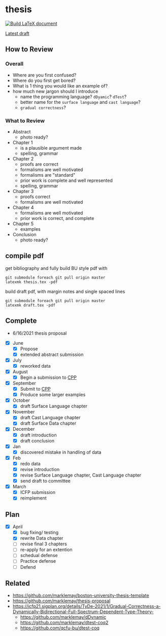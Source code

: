 # thesis
[![Build LaTeX document](https://github.com/marklemay/thesis/actions/workflows/build-thesis.yml/badge.svg)](https://github.com/marklemay/thesis/actions/workflows/build-thesis.yml)
 
[Latest draft](https://github.com/marklemay/thesis/releases/download/thesis/thesis.pdf)

## How to Review
### Overall
* Where are you first confused?
* Where do you first get bored?
* What is 1 thing you would like an example of?
* how much new jargon should I introduce
  * name the programming language? `dDyamic`? `dTest`?
  * better name for the `surface language` and `cast language`?
  * `gradual correctness`?
### What to Review
* Abstract
  * photo ready?
* Chapter 1
  * is a plausible argument made
  * spelling, grammar
* Chapter 2
  * proofs are correct
  * formalisms are well motivated
  * formalisms are "standard"
  * prior work is complete and well represented
  * spelling, grammar
* Chapter 3
  * proofs correct
  * formalisms are well motivated
* Chapter 4
  * formalisms are well motivated
  * prior work is correct, and complete
* Chapter 5
  * examples
* Conclusion
  * photo ready?
 
## compile pdf
get bibliography and fully build BU style pdf with
```
git submodule foreach git pull origin master
latexmk thesis.tex -pdf
```
 
build draft pdf, with margin notes and single spaced lines
```
git submodule foreach git pull origin master
latexmk draft.tex -pdf
```
 
## Complete
* 6/16/2021 thesis proposal
- [x] June
  - [x] Propose
  - [x] extended abstract submission
- [x] July
  - [x] reworked data
- [x] August
  - [x] Begin a submission to [CPP](https://popl22.sigplan.org/home/CPP-2022)
- [x] September
  - [x] Submit to [CPP](https://popl22.sigplan.org/home/CPP-2022)
  - [x] Produce some larger examples
- [x] October
  - [x] draft Surface Language chapter
- [x] November
  - [x] draft Cast Language chapter
  - [x] draft Surface Data chapter
- [x] December
  - [x] draft introduction
  - [x] draft conclusion
- [x] Jan
  - [x] discovered mistake in handling of data
- [x] Feb
  - [x] redo data
  - [x] revise introduction
  - [x] revise Surface Language chapter, Cast Language chapter
  - [x] send draft to committee
- [x] March
  - [x] ICFP submission
  - [x] reimplement
## Plan
- [x] April
  - [x] bug fixing/ testing
  - [x] rewrite Data chapter
  - [ ] revise final 3 chapters
  - [ ] re-apply for an extention
  - [ ] schedual defense
  - [ ] Practice defense
  - [ ] Defend

## Related
* https://github.com/marklemay/boston-university-thesis-template
* https://github.com/marklemay/thesis-proposal
* https://icfp21.sigplan.org/details/TyDe-2021/1/Gradual-Correctness-a-Dynamically-Bidirectional-Full-Spectrum-Dependent-Type-Theory-
  * https://github.com/marklemay/dDynamic
  * https://github.com/marklemay/dtest-coq2
  * https://github.com/qcfu-bu/dtest-coq